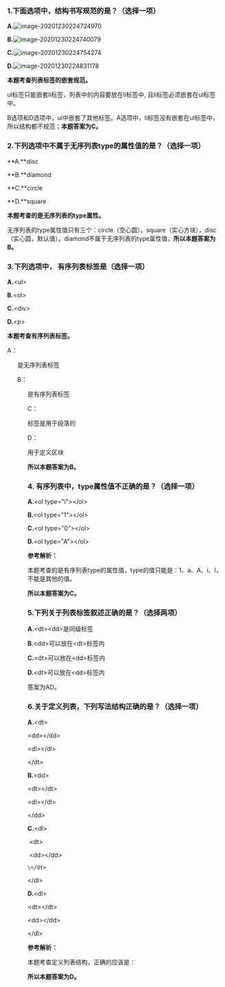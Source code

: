 ### 1.下面选项中，结构书写规范的是？（选择一项）

**A.**![image-20201230224724970](https://i.loli.net/2020/12/31/pzriLwx3eD8K5vd.png)

**B.**![image-20201230224740079](https://i.loli.net/2020/12/30/3KDeFpRjC4fOkIg.png)

**C.**![image-20201230224754274](https://i.loli.net/2020/12/30/EkGg56NnYAheipb.png)

**D.**![image-20201230224831178](https://i.loli.net/2020/12/31/nVopMlBS2OGvkNu.png)

**本题考查列表标签的嵌套规范。**

ul标签只能嵌套li标签，列表中的内容要放在li标签中, 且li标签必须嵌套在ul标签中。

B选项和D选项中，ul中嵌套了其他标签。A选项中，li标签没有嵌套在ul标签中，所以结构都不规范；**本题答案为C。**





### 2.下列选项中不属于无序列表type的属性值的是？（选择一项）

**A.**disc

**B.**diamond

**C.**circle

**D.**square



**本题考查的是无序列表的type属性。**

无序列表的type属性值只有三个：circle（空心圆），square（实心方块），disc（实心圆，默认值）。diamond不属于无序列表的type属性值，**所以本题答案为B。**



### 3.下列选项中， 有序列表标签是（选择一项）

**A.**\<ul>

**B.**\<ol>

**C.**\<div>

**D.**\<p>



**本题考查有序列表标签。**

A：<ul>是无序列表标签

B：<ol>是有序列表标签

C：<p>标签是用于段落的

D：<div>用于定义区块

**所以本题答案为B。**





### 4. 有序列表中，type属性值不正确的是？（选择一项）

**A.**\<ol type="i">\</ol>

**B.**\<ol type="1">\</ol>

**C.**\<ol type="0">\</ol>

**D.**\<ol type="A">\</ol>



**参考解析：**

本题考查的是有序列表type的属性值，type的值只能是：1、a、A、i、I，不能是其他的值。

**所以本题答案为C。**





### 5.下列关于列表标签叙述正确的是？（选择两项）

**A.**\<dt>\<dd>是同级标签

**B.**\<dd>可以放在\<dt>标签内

**C.**\<dt>可以放在\<dd>标签内

**D.**\<dt>可以放在\<dd>标签内



答案为AD。



### 6.关于定义列表，下列写法结构正确的是？（选择一项）

**A.**\<dt>

   \<dd>\</dd>

   \<dl>\</dl>

\</dt>

**B.**\<dd>

   \<dt>\</dt>

   \<dl>\</dl>

\</dd>

**C.**\<dl>

​    \<dt>

​    	\<dd>\</dd>

  	\</dt>

\</dl>

**D.**\<dl>

   \<dt>\</dt>

   \<dd>\</dd>

\</dl> 





**参考解析：**

本题考查定义列表结构，正确的应该是：

<dl>

   <dt></dt>

   <dd></dd>

</dl> 

**所以本题答案为D。**



